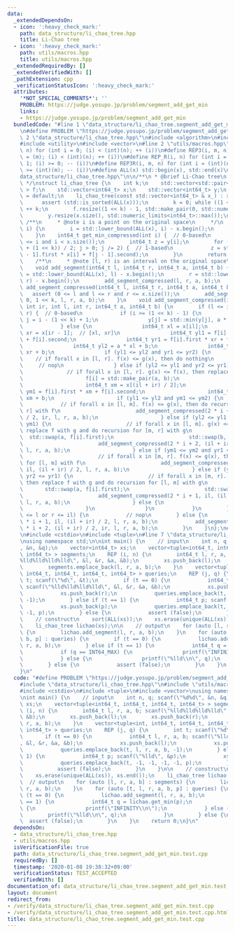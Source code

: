 ```yaml
---
data:
  _extendedDependsOn:
  - icon: ':heavy_check_mark:'
    path: data_structure/li_chao_tree.hpp
    title: Li-Chao tree
  - icon: ':heavy_check_mark:'
    path: utils/macros.hpp
    title: utils/macros.hpp
  _extendedRequiredBy: []
  _extendedVerifiedWith: []
  _pathExtension: cpp
  _verificationStatusIcon: ':heavy_check_mark:'
  attributes:
    '*NOT_SPECIAL_COMMENTS*': ''
    PROBLEM: https://judge.yosupo.jp/problem/segment_add_get_min
    links:
    - https://judge.yosupo.jp/problem/segment_add_get_min
  bundledCode: "#line 1 \"data_structure/li_chao_tree.segment_add_get_min.test.cpp\"\
    \n#define PROBLEM \"https://judge.yosupo.jp/problem/segment_add_get_min\"\n#line\
    \ 2 \"data_structure/li_chao_tree.hpp\"\n#include <algorithm>\n#include <cassert>\n\
    #include <utility>\n#include <vector>\n#line 2 \"utils/macros.hpp\"\n#define REP(i,\
    \ n) for (int i = 0; (i) < (int)(n); ++ (i))\n#define REP3(i, m, n) for (int i\
    \ = (m); (i) < (int)(n); ++ (i))\n#define REP_R(i, n) for (int i = (int)(n) -\
    \ 1; (i) >= 0; -- (i))\n#define REP3R(i, m, n) for (int i = (int)(n) - 1; (i)\
    \ >= (int)(m); -- (i))\n#define ALL(x) std::begin(x), std::end(x)\n#line 7 \"\
    data_structure/li_chao_tree.hpp\"\n\n/**\n * @brief Li-Chao tree\n * @docs data_structure/li_chao_tree.md\n\
    \ */\nstruct li_chao_tree {\n    int k;\n    std::vector<std::pair<int64_t, int64_t>\
    \ > f;\n    std::vector<int64_t> x;\n    std::vector<int64_t> y;\n    li_chao_tree()\
    \ = default;\n    li_chao_tree(const std::vector<int64_t> & x_) : x(x_) {\n  \
    \      assert (std::is_sorted(ALL(x)));\n        k = 0; while ((1 << k) < x.size())\
    \ ++ k;\n        f.resize((1 << k) - 1, std::make_pair(0, std::numeric_limits<int64_t>::max()));\n\
    \        y.resize(x.size(), std::numeric_limits<int64_t>::max());\n    }\n   \
    \ /**\n     * @note i is a point on the original space\n     */\n    int64_t get_min(int64_t\
    \ i) {\n        i = std::lower_bound(ALL(x), i) - x.begin();\n        return get_min_compressed(i);\n\
    \    }\n    int64_t get_min_compressed(int i) {  // 0-based\n        assert (0\
    \ <= i and i < x.size());\n        int64_t z = y[i];\n        for (int j = (i\
    \ + (1 << k)) / 2; j > 0; j /= 2) {  // 1-based\n            z = std::min(z, f[j\
    \ - 1].first * x[i] + f[j - 1].second);\n        }\n        return z;\n    }\n\
    \    /**\n     * @note [l, r) is an interval on the original space\n     */\n\
    \    void add_segment(int64_t l, int64_t r, int64_t a, int64_t b) {\n        l\
    \ = std::lower_bound(ALL(x), l) - x.begin();\n        r = std::lower_bound(ALL(x),\
    \ r) - x.begin();\n        add_segment_compressed(l, r, a, b);\n    }\n    void\
    \ add_segment_compressed(int64_t l, int64_t r, int64_t a, int64_t b) {\n     \
    \   assert (0 <= l and l <= r and r <= x.size());\n        add_segment_compressed(0,\
    \ 0, 1 << k, l, r, a, b);\n    }\n    void add_segment_compressed(int i, int il,\
    \ int ir, int l, int r, int64_t a, int64_t b) {\n        if (l <= il and ir <=\
    \ r) {  // 0-based\n            if (i >= (1 << k) - 1) {\n                int\
    \ j = i - (1 << k) + 1;\n                y[j] = std::min(y[j], a * x[j] + b);\n\
    \            } else {\n                int64_t xl = x[il];\n                int64_t\
    \ xr = x[ir - 1];  // [xl, xr]\n                int64_t yl1 = f[i].first * xl\
    \ + f[i].second;\n                int64_t yr1 = f[i].first * xr + f[i].second;\n\
    \                int64_t yl2 = a * xl + b;\n                int64_t yr2 = a *\
    \ xr + b;\n                if (yl1 <= yl2 and yr1 <= yr2) {\n                \
    \    // if forall x in [l, r]. f(x) <= g(x), then do nothing\n               \
    \     // nop\n                } else if (yl2 <= yl1 and yr2 <= yr1) {\n      \
    \              // if forall x in [l, r]. g(x) <= f(x), then replace f with g\n\
    \                    f[i] = std::make_pair(a, b);\n                } else {\n\
    \                    int64_t xm = x[(il + ir) / 2];\n                    int64_t\
    \ ym1 = f[i].first * xm + f[i].second;\n                    int64_t ym2 = a *\
    \ xm + b;\n                    if (yl1 <= yl2 and ym1 <= ym2) {\n            \
    \            // if forall x in [l, m]. f(x) <= g(x), then do recursion for [m,\
    \ r] with f\n                        add_segment_compressed(2 * i + 2, (il + ir)\
    \ / 2, ir, l, r, a, b);\n                    } else if (yl2 <= yl1 and ym2 <=\
    \ ym1) {\n                        // if forall x in [l, m]. g(x) <= f(x), then\
    \ replace f with g and do recursion for [m, r] with g\n                      \
    \  std::swap(a, f[i].first);\n                        std::swap(b, f[i].second);\n\
    \                        add_segment_compressed(2 * i + 2, (il + ir) / 2, ir,\
    \ l, r, a, b);\n                    } else if (ym1 <= ym2 and yr1 <= yr2) {\n\
    \                        // if forall x in [m, r]. f(x) <= g(x), then do recursion\
    \ for [l, m] with f\n                        add_segment_compressed(2 * i + 1,\
    \ il, (il + ir) / 2, l, r, a, b);\n                    } else if (ym2 <= ym1 and\
    \ yr2 <= yr1) {\n                        // if forall x in [m, r]. g(x) <= f(x),\
    \ then replace f with g and do recursion for [l, m] with g\n                 \
    \       std::swap(a, f[i].first);\n                        std::swap(b, f[i].second);\n\
    \                        add_segment_compressed(2 * i + 1, il, (il + ir) / 2,\
    \ l, r, a, b);\n                    } else {\n                        assert (false);\n\
    \                    }\n                }\n            }\n        } else if (ir\
    \ <= l or r <= il) {\n            // nop\n        } else {\n            add_segment_compressed(2\
    \ * i + 1, il, (il + ir) / 2, l, r, a, b);\n            add_segment_compressed(2\
    \ * i + 2, (il + ir) / 2, ir, l, r, a, b);\n        }\n    }\n};\n#line 4 \"data_structure/li_chao_tree.segment_add_get_min.test.cpp\"\
    \n#include <cstdio>\n#include <tuple>\n#line 7 \"data_structure/li_chao_tree.segment_add_get_min.test.cpp\"\
    \nusing namespace std;\n\nint main() {\n    // input\n    int n, q; scanf(\"%d%d\"\
    , &n, &q);\n    vector<int64_t> xs;\n    vector<tuple<int64_t, int64_t, int64_t,\
    \ int64_t> > segments;\n    REP (i, n) {\n        int64_t l, r, a, b; scanf(\"\
    %lld%lld%lld%lld\", &l, &r, &a, &b);\n        xs.push_back(l);\n        xs.push_back(r);\n\
    \        segments.emplace_back(l, r, a, b);\n    }\n    vector<tuple<int, int64_t,\
    \ int64_t, int64_t, int64_t, int64_t> > queries;\n    REP (j, q) {\n        int\
    \ t; scanf(\"%d\", &t);\n        if (t == 0) {\n            int64_t l, r, a, b;\
    \ scanf(\"%lld%lld%lld%lld\", &l, &r, &a, &b);\n            xs.push_back(l);\n\
    \            xs.push_back(r);\n            queries.emplace_back(t, l, r, a, b,\
    \ -1);\n        } else if (t == 1) {\n            int64_t p; scanf(\"%lld\", &p);\n\
    \            xs.push_back(p);\n            queries.emplace_back(t, -1, -1, -1,\
    \ -1, p);\n        } else {\n            assert (false);\n        }\n    }\n\n\
    \    // construct\n    sort(ALL(xs));\n    xs.erase(unique(ALL(xs)), xs.end());\n\
    \    li_chao_tree lichao(xs);\n\n    // output\n    for (auto [l, r, a, b] : segments)\
    \ {\n        lichao.add_segment(l, r, a, b);\n    }\n    for (auto [t, l, r, a,\
    \ b, p] : queries) {\n        if (t == 0) {\n            lichao.add_segment(l,\
    \ r, a, b);\n        } else if (t == 1) {\n            int64_t q = lichao.get_min(p);\n\
    \            if (q == INT64_MAX) {\n                printf(\"INFINITY\\n\");\n\
    \            } else {\n                printf(\"%lld\\n\", q);\n            }\n\
    \        } else {\n            assert (false);\n        }\n    }\n    return 0;\n\
    }\n"
  code: "#define PROBLEM \"https://judge.yosupo.jp/problem/segment_add_get_min\"\n\
    #include \"data_structure/li_chao_tree.hpp\"\n#include \"utils/macros.hpp\"\n\
    #include <cstdio>\n#include <tuple>\n#include <vector>\nusing namespace std;\n\
    \nint main() {\n    // input\n    int n, q; scanf(\"%d%d\", &n, &q);\n    vector<int64_t>\
    \ xs;\n    vector<tuple<int64_t, int64_t, int64_t, int64_t> > segments;\n    REP\
    \ (i, n) {\n        int64_t l, r, a, b; scanf(\"%lld%lld%lld%lld\", &l, &r, &a,\
    \ &b);\n        xs.push_back(l);\n        xs.push_back(r);\n        segments.emplace_back(l,\
    \ r, a, b);\n    }\n    vector<tuple<int, int64_t, int64_t, int64_t, int64_t,\
    \ int64_t> > queries;\n    REP (j, q) {\n        int t; scanf(\"%d\", &t);\n \
    \       if (t == 0) {\n            int64_t l, r, a, b; scanf(\"%lld%lld%lld%lld\"\
    , &l, &r, &a, &b);\n            xs.push_back(l);\n            xs.push_back(r);\n\
    \            queries.emplace_back(t, l, r, a, b, -1);\n        } else if (t ==\
    \ 1) {\n            int64_t p; scanf(\"%lld\", &p);\n            xs.push_back(p);\n\
    \            queries.emplace_back(t, -1, -1, -1, -1, p);\n        } else {\n \
    \           assert (false);\n        }\n    }\n\n    // construct\n    sort(ALL(xs));\n\
    \    xs.erase(unique(ALL(xs)), xs.end());\n    li_chao_tree lichao(xs);\n\n  \
    \  // output\n    for (auto [l, r, a, b] : segments) {\n        lichao.add_segment(l,\
    \ r, a, b);\n    }\n    for (auto [t, l, r, a, b, p] : queries) {\n        if\
    \ (t == 0) {\n            lichao.add_segment(l, r, a, b);\n        } else if (t\
    \ == 1) {\n            int64_t q = lichao.get_min(p);\n            if (q == INT64_MAX)\
    \ {\n                printf(\"INFINITY\\n\");\n            } else {\n        \
    \        printf(\"%lld\\n\", q);\n            }\n        } else {\n          \
    \  assert (false);\n        }\n    }\n    return 0;\n}\n"
  dependsOn:
  - data_structure/li_chao_tree.hpp
  - utils/macros.hpp
  isVerificationFile: true
  path: data_structure/li_chao_tree.segment_add_get_min.test.cpp
  requiredBy: []
  timestamp: '2020-01-08 19:38:32+09:00'
  verificationStatus: TEST_ACCEPTED
  verifiedWith: []
documentation_of: data_structure/li_chao_tree.segment_add_get_min.test.cpp
layout: document
redirect_from:
- /verify/data_structure/li_chao_tree.segment_add_get_min.test.cpp
- /verify/data_structure/li_chao_tree.segment_add_get_min.test.cpp.html
title: data_structure/li_chao_tree.segment_add_get_min.test.cpp
---
```

